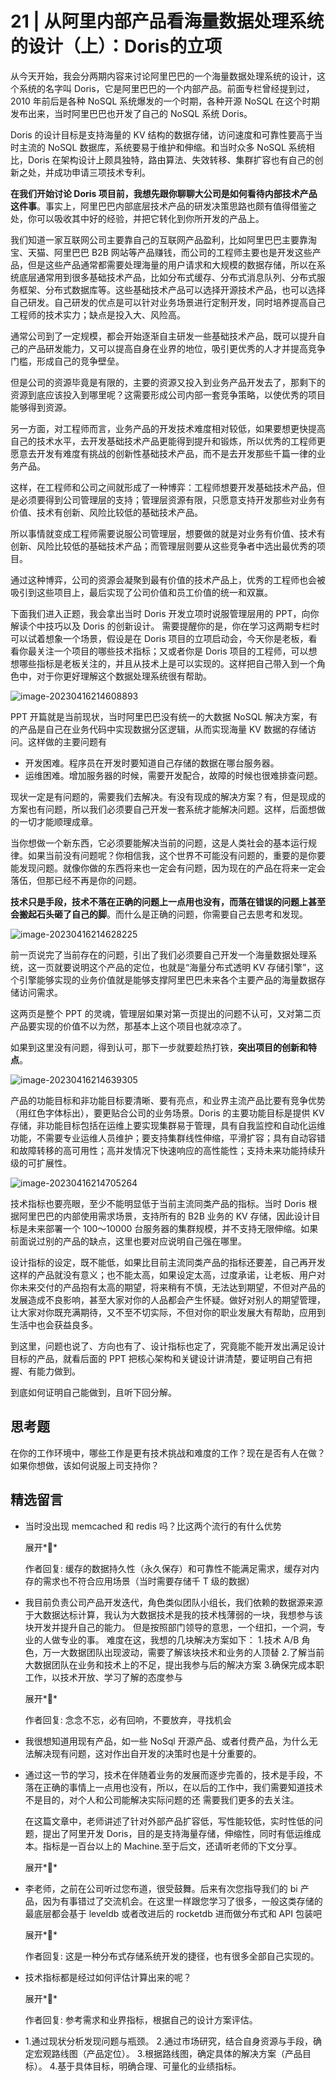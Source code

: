 # 21 | 从阿里内部产品看海量数据处理系统的设计（上）：Doris的立项

从今天开始，我会分两期内容来讨论阿里巴巴的一个海量数据处理系统的设计，这个系统的名字叫 Doris，它是阿里巴巴的一个内部产品。前面专栏曾经提到过，2010 年前后是各种 NoSQL 系统爆发的一个时期，各种开源 NoSQL 在这个时期发布出来，当时阿里巴巴也开发了自己的 NoSQL 系统 Doris。

Doris 的设计目标是支持海量的 KV 结构的数据存储，访问速度和可靠性要高于当时主流的 NoSQL 数据库，系统要易于维护和伸缩。和当时众多 NoSQL 系统相比，Doris 在架构设计上颇具独特，路由算法、失效转移、集群扩容也有自己的创新之处，并成功申请三项技术专利。

**在我们开始讨论 Doris 项目前，我想先跟你聊聊大公司是如何看待内部技术产品这件事**。事实上，阿里巴巴内部底层技术产品的研发决策思路也颇有值得借鉴之处，你可以吸收其中好的经验，并把它转化到你所开发的产品上。

我们知道一家互联网公司主要靠自己的互联网产品盈利，比如阿里巴巴主要靠淘宝、天猫、阿里巴巴 B2B 网站等产品赚钱，而公司的工程师主要也是开发这些产品，但是这些产品通常都需要处理海量的用户请求和大规模的数据存储，所以在系统底层通常用到很多基础技术产品，比如分布式缓存、分布式消息队列、分布式服务框架、分布式数据库等。这些基础技术产品可以选择开源技术产品，也可以选择自己研发。自己研发的优点是可以针对业务场景进行定制开发，同时培养提高自己工程师的技术实力；缺点是投入大、风险高。

通常公司到了一定规模，都会开始逐渐自主研发一些基础技术产品，既可以提升自己的产品研发能力，又可以提高自身在业界的地位，吸引更优秀的人才并提高竞争门槛，形成自己的竞争壁垒。

但是公司的资源毕竟是有限的，主要的资源又投入到业务产品开发去了，那剩下的资源到底应该投入到哪里呢？这需要形成公司内部一套竞争策略，以使优秀的项目能够得到资源。

另一方面，对工程师而言，业务产品的开发技术难度相对较低，如果要想更快提高自己的技术水平，去开发基础技术产品更能得到提升和锻炼，所以优秀的工程师更愿意去开发有难度有挑战的创新性基础技术产品，而不是去开发那些千篇一律的业务产品。

这样，在工程师和公司之间就形成了一种博弈：工程师想要开发基础技术产品，但是必须要得到公司管理层的支持；管理层资源有限，只愿意支持开发那些对业务有价值、技术有创新、风险比较低的基础技术产品。

所以事情就变成工程师需要说服公司管理层，想要做的就是对业务有价值、技术有创新、风险比较低的基础技术产品；而管理层则要从这些竞争者中选出最优秀的项目。

通过这种博弈，公司的资源会凝聚到最有价值的技术产品上，优秀的工程师也会被吸引到这些项目上，最后实现了公司价值和员工价值的统一和双赢。

下面我们进入正题，我会拿出当时 Doris 开发立项时说服管理层用的 PPT，向你解读个中技巧以及 Doris 的创新设计。 需要提醒你的是，你在学习这两期专栏时可以试着想象一个场景，假设是在 Doris 项目的立项启动会，今天你是老板，看看你最关注一个项目的哪些技术指标；又或者你是 Doris 项目的工程师，可以想想哪些指标是老板关注的，并且从技术上是可以实现的。这样把自己带入到一个角色中，对于你更好理解这个数据处理系统很有帮助。

![image-20230416214608893](21_%E4%BB%8E%E9%98%BF%E9%87%8C%E5%86%85%E9%83%A8%E4%BA%A7%E5%93%81%E7%9C%8B%E6%B5%B7%E9%87%8F%E6%95%B0%E6%8D%AE%E5%A4%84%E7%90%86%E7%B3%BB%E7%BB%9F%E7%9A%84%E8%AE%BE%E8%AE%A1%EF%BC%88%E4%B8%8A%EF%BC%89%EF%BC%9ADoris%E7%9A%84%E7%AB%8B%E9%A1%B9.resource/image-20230416214608893.png)

PPT 开篇就是当前现状，当时阿里巴巴没有统一的大数据 NoSQL 解决方案，有的产品是自己在业务代码中实现数据分区逻辑，从而实现海量 KV 数据的存储访问。这样做的主要问题有

- 开发困难。程序员在开发时要知道自己存储的数据在哪台服务器。
- 运维困难。增加服务器的时候，需要开发配合，故障的时候也很难排查问题。

现状一定是有问题的，需要我们去解决。有没有现成的解决方案？有，但是现成的方案也有问题，所以我们必须要自己开发一套系统才能解决问题。这样，后面想做的一切才能顺理成章。

当你想做一个新东西，它必须要能解决当前的问题，这是人类社会的基本运行规律。如果当前没有问题呢？你相信我，这个世界不可能没有问题的，重要的是你要能发现问题。就像你做的东西将来也一定会有问题，因为现在的产品在将来一定会落伍，但那已经不再是你的问题。

**技术只是手段，技术不落在正确的问题上一点用也没有，而落在错误的问题上甚至会搬起石头砸了自己的脚**。而什么是正确的问题，你需要自己去思考和发现。

![image-20230416214628225](21_%E4%BB%8E%E9%98%BF%E9%87%8C%E5%86%85%E9%83%A8%E4%BA%A7%E5%93%81%E7%9C%8B%E6%B5%B7%E9%87%8F%E6%95%B0%E6%8D%AE%E5%A4%84%E7%90%86%E7%B3%BB%E7%BB%9F%E7%9A%84%E8%AE%BE%E8%AE%A1%EF%BC%88%E4%B8%8A%EF%BC%89%EF%BC%9ADoris%E7%9A%84%E7%AB%8B%E9%A1%B9.resource/image-20230416214628225.png)

前一页说完了当前存在的问题，引出了我们必须要自己开发一个海量数据处理系统，这一页就要说明这个产品的定位，也就是“海量分布式透明 KV 存储引擎”，这个引擎能够实现的业务价值就是能够支撑阿里巴巴未来各个主要产品的海量数据存储访问需求。

这两页是整个 PPT 的灵魂，管理层如果对第一页提出的问题不认可，又对第二页产品要实现的价值不以为然，那基本上这个项目也就凉凉了。

如果到这里没有问题，得到认可，那下一步就要趁热打铁，**突出项目的创新和特点**。

![image-20230416214639305](21_%E4%BB%8E%E9%98%BF%E9%87%8C%E5%86%85%E9%83%A8%E4%BA%A7%E5%93%81%E7%9C%8B%E6%B5%B7%E9%87%8F%E6%95%B0%E6%8D%AE%E5%A4%84%E7%90%86%E7%B3%BB%E7%BB%9F%E7%9A%84%E8%AE%BE%E8%AE%A1%EF%BC%88%E4%B8%8A%EF%BC%89%EF%BC%9ADoris%E7%9A%84%E7%AB%8B%E9%A1%B9.resource/image-20230416214639305.png)

产品的功能目标和非功能目标要清晰、要有亮点，和业界主流产品比要有竞争优势（用红色字体标出），要更贴合公司的业务场景。Doris 的主要功能目标是提供 KV 存储，非功能目标包括在运维上要实现集群易于管理，具有自我监控和自动化运维功能，不需要专业运维人员维护；要支持集群线性伸缩，平滑扩容；具有自动容错和故障转移的高可用性；高并发情况下快速响应的高性能性；支持未来功能持续升级的可扩展性。

![image-20230416214705264](21_%E4%BB%8E%E9%98%BF%E9%87%8C%E5%86%85%E9%83%A8%E4%BA%A7%E5%93%81%E7%9C%8B%E6%B5%B7%E9%87%8F%E6%95%B0%E6%8D%AE%E5%A4%84%E7%90%86%E7%B3%BB%E7%BB%9F%E7%9A%84%E8%AE%BE%E8%AE%A1%EF%BC%88%E4%B8%8A%EF%BC%89%EF%BC%9ADoris%E7%9A%84%E7%AB%8B%E9%A1%B9.resource/image-20230416214705264.png)

技术指标也要亮眼，至少不能明显低于当前主流同类产品的指标。当时 Doris 根据阿里巴巴的内部使用需求场景，支持所有的 B2B 业务的 KV 存储，因此设计目标是未来部署一个 100～10000 台服务器的集群规模，并不支持无限伸缩。如果前面说过别的产品的缺点，这里也要对应说明自己强在哪里。

设计指标的设定，既不能低，如果比目前主流同类产品的指标还要差，自己再开发这样的产品就没有意义；也不能太高，如果设定太高，过度承诺，让老板、用户对你未来交付的产品抱有太高的期望，将来稍有不慎，无法达到期望，不但对产品的发展造成不良影响，甚至大家对你的人品都会产生怀疑。做好对别人的期望管理，让大家对你既充满期待，又不至不切实际，不但对你的职业发展大有帮助，应用到生活中也会获益良多。

到这里，问题也说了、方向也有了、设计指标也定了，究竟能不能开发出满足设计目标的产品，就看后面的 PPT 把核心架构和关键设计讲清楚，要证明自己有把握、有能力做到。

到底如何证明自己能做到，且听下回分解。

## 思考题

在你的工作环境中，哪些工作是更有技术挑战和难度的工作？现在是否有人在做？如果你想做，该如何说服上司支持你？

## 精选留言

- 当时没出现 memcached 和 redis 吗？比这两个流行的有什么优势

  展开**

  作者回复: 缓存的数据持久性（永久保存）和可靠性不能满足需求，缓存对内存的需求也不符合应用场景（当时需要存储千 T 级的数据）

- 我目前负责公司产品开发迭代，角色类似团队小组长，我们依赖的数据源来源于大数据达标计算，我认为大数据技术是我的技术栈薄弱的一块，我想参与该块开发并提升自己的能力。
  但是按照部门领导的意思，一个纽扣，一个洞，专业的人做专业的事。
  难度在这，我想的几块解决方案如下：
  1.技术 A/B 角色，万一大数据团队出现波动，需要了解该块技术和业务的人顶替
  2.了解当前大数据团队在业务和技术上的不足，提出我参与后的解决方案
  3.确保完成本职工作，以技术开放、学习了解的态度参与
  
  展开**
  
  作者回复: 念念不忘，必有回响，不要放弃，寻找机会
  
- 我很想知道用现有产品，如一些 NoSql 开源产品、或者付费产品，为什么无法解决现有问题，这对作出自开发的决策时也是十分重要的。

- 通过这一节的学习，技术在伴随着业务的发展而逐步完善的，技术是手段，不落在正确的事情上一点用也没有，所以，在以后的工作中，我们需要知道技术不是目的，对个人和公司能解决实际问题的还 需要我们更多的去关注。

  在这篇文章中，老师讲述了针对外部产品扩容低，写性能较低，实时性低的问题，提出了阿里开发 Doris，目的是支持海量存储，伸缩性，同时有低运维成本。指标是一百台以上的 Machine.至于后文，还请听老师的下文分享。

  展开**

- 李老师，之前在公司听过您布道，很受鼓舞。后来有次您指导我们的 bi 产品，因为有事错过了交流机会。在这里一样跟您学习了很多，一般这类存储的最底层都会基于 leveldb 或者改进后的 rocketdb 进而做分布式和 API 包装吧

  展开**

  作者回复: 这是一种分布式存储系统开发的捷径，也有很多全部自己实现的。

- 技术指标都是经过如何评估计算出来的呢？

  展开**

  作者回复: 参考需求和业界指标，根据自己的设计方案评估。

- 1.通过现状分析发现问题与瓶颈。
2.通过市场研究，结合自身资源与手段，确定宏观路线图（产品定位）。
  3.根据路线图，确定具体的解决方案（产品目标）。
4.基于具体目标，明确合理、可量化的业绩指标。

